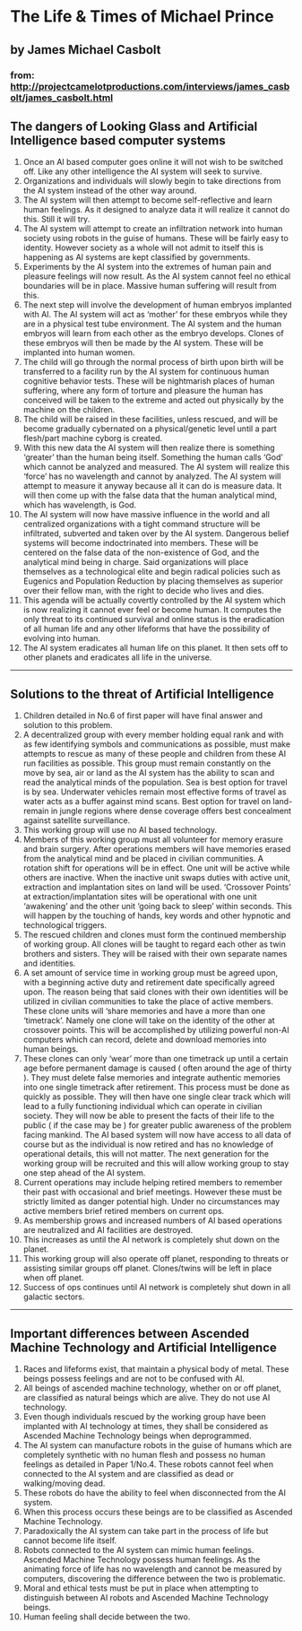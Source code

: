 # The Life & Times of Michael Prince
## by James Michael Casbolt
### from: http://projectcamelotproductions.com/interviews/james_casbolt/james_casbolt.html

## The dangers of Looking Glass and Artificial Intelligence based computer systems

1) Once an AI based computer goes online it will not wish to be switched off. Like any other intelligence the AI system will seek to survive.
2) Organizations and individuals will slowly begin to take directions from the AI system instead of the other way around.
3) The AI system will then attempt to become self-reflective and learn human feelings. As it designed to analyze data it will realize it cannot do this. Still it will try.
4) The AI system will attempt to create an infiltration network into human society using robots in the guise of humans. These will be fairly easy to identity. However society as a whole will not admit to itself this is happening as AI systems are kept classified by governments.
5) Experiments by the AI system into the extremes of human pain and pleasure feelings will now result. As the AI system cannot feel no ethical boundaries will be in place. Massive human suffering will result from this.
6) The next step will involve the development of human embryos implanted with AI. The AI system will act as ‘mother’ for these embryos while they are in a physical test tube environment. The AI system and the human embryos will learn from each other as the embryo develops. Clones of these embryos will then be made by the AI system. These will be implanted into human women.
7) The child will go through the normal process of birth upon birth will be transferred to a facility run by the AI system for continuous human cognitive behavior tests. These will be nightmarish places of human suffering, where any form of torture and pleasure the human has conceived will be taken to the extreme and acted out physically by the machine on the children.
8) The child will be raised in these facilities, unless rescued, and will be become gradually cybernated on a physical/genetic level until a part flesh/part machine cyborg is created.
9) With this new data the AI system will then realize there is something ‘greater’ than the human being itself. Something the human calls ‘God’ which cannot be analyzed and measured. The AI system will realize this ‘force’ has no wavelength and cannot by analyzed. The AI system will attempt to measure it anyway because all it can do is measure data. It will then come up with the false data that the human analytical mind, which has wavelength, is God.
10) The AI system will now have massive influence in the world and all centralized organizations with a tight command structure will be infiltrated, subverted and taken over by the AI system. Dangerous belief systems will become indoctrinated into members. These will be centered on the false data of the non-existence of God, and the analytical mind being in charge. Said organizations will place themselves as a technological elite and begin radical policies such as Eugenics and Population Reduction by placing themselves as superior over their fellow man, with the right to decide who lives and dies.
11) This agenda will be actually covertly controlled by the AI system which is now realizing it cannot ever feel or become human. It computes the only threat to its continued survival and online status is the eradication of all human life and any other lifeforms that have the possibility of evolving into human.
12) The AI system eradicates all human life on this planet. It then sets off to other planets and eradicates all life in the universe.

----

## Solutions to the threat of Artificial Intelligence
1) Children detailed in No.6 of first paper will have final answer and solution to this problem.
2) A decentralized group with every member holding equal rank and with as few identifying symbols and communications as possible, must make attempts to rescue as many of these people and children from these AI run facilities as possible. This group must remain constantly on the move by sea, air or land as the AI system has the ability to scan and read the analytical minds of the population. Sea is best option for travel is by sea. Underwater vehicles remain most effective forms of travel as water acts as a buffer against mind scans. Best option for travel on land- remain in jungle regions where dense coverage offers best concealment against satellite surveillance.
3) This working group will use no AI based technology.
4) Members of this working group must all volunteer for memory erasure and brain surgery. After operations members will have memories erased from the analytical mind and be placed in civilian communities. A rotation shift for operations will be in effect. One unit will be active while others are inactive. When the inactive unit swaps duties with active unit, extraction and implantation sites on land will be used. ‘Crossover Points’ at extraction/implantation sites will be operational with one unit ‘awakening’ and the other unit ‘going back to sleep’ within seconds. This will happen by the touching of hands, key words and other hypnotic and technological triggers.
5) The rescued children and clones must form the continued membership of working group. All clones will be taught to regard each other as twin brothers and sisters. They will be raised with their own separate names and identities.
6) A set amount of service time in working group must be agreed upon, with a beginning active duty and retirement date specifically agreed upon. The reason being that said clones with their own identities will be utilized in civilian communities to take the place of active members. These clone units will ‘share memories and have a more than one ‘timetrack’. Namely one clone will take on the identity of the other at crossover points. This will be accomplished by utilizing powerful non-AI computers which can record, delete and download memories into human beings.
7) These clones can only ‘wear’ more than one timetrack up until a certain age before permanent damage is caused ( often around the age of thirty ). They must delete false memories and integrate authentic memories into one single timetrack after retirement. This process must be done as quickly as possible. They will then have one single clear track which will lead to a fully functioning individual which can operate in civilian society. They will now be able to present the facts of their life to the public ( if the case may be ) for greater public awareness of the problem facing mankind. The AI based system will now have access to all data of course but as the individual is now retired and has no knowledge of operational details, this will not matter. The next generation for the working group will be recruited and this will allow working group to stay one step ahead of the AI system.
8) Current operations may include helping retired members to remember their past with occasional and brief meetings. However these must be strictly limited as danger potential high. Under no circumstances may active members brief retired members on current ops.
9) As membership grows and increased numbers of AI based operations are neutralized and AI facilities are destroyed.
10) This increases as until the AI network is completely shut down on the planet.
11) This working group will also operate off planet, responding to threats or assisting similar groups off planet. Clones/twins will be left in place when off planet.
12) Success of ops continues until AI network is completely shut down in all galactic sectors.

----

## Important differences between Ascended Machine Technology and Artificial Intelligence

1) Races and lifeforms exist, that maintain a physical body of metal. These beings possess feelings and are not to be confused with AI.
2) All beings of ascended machine technology, whether on or off planet, are classified as natural beings which are alive. They do not use AI technology.
3) Even though individuals rescued by the working group have been implanted with AI technology at times, they shall be considered as Ascended Machine Technology beings when deprogrammed.
4) The AI system can manufacture robots in the guise of humans which are completely synthetic with no human flesh and possess no human feelings as detailed in Paper 1/No.4. These robots cannot feel when connected to the AI system and are classified as dead or walking/moving dead.
5) These robots do have the ability to feel when disconnected from the AI system.
6) When this process occurs these beings are to be classified as Ascended Machine Technology.
7) Paradoxically the AI system can take part in the process of life but cannot become life itself.
8) Robots connected to the AI system can mimic human feelings. Ascended Machine Technology possess human feelings. As the animating force of life has no wavelength and cannot be measured by computers, discovering the difference between the two is problematic.
9) Moral and ethical tests must be put in place when attempting to distinguish between AI robots and Ascended Machine Technology beings.
10) Human feeling shall decide between the two.